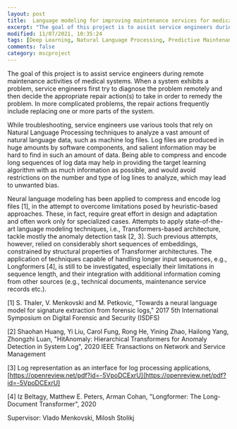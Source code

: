 ```yaml
---
layout: post
title:  Language modeling for improving maintenance services for medical devices
excerpt: "The goal of this project is to assist service engineers during remote maintenance activities of medical systems. When a system exhibits a problem, service engineers first try to diagnose the problem remotely and then decide the appropriate repair action(s) to take in order to remedy the problem."
modified: 11/07/2021, 10:35:24
tags: [Deep Learning, Natural Language Processing, Predictive Maintenance]
comments: false
category: mscproject
---
```


The goal of this project is to assist service engineers during remote maintenance activities of medical systems. When a system exhibits a problem, service engineers first try to diagnose the problem remotely and then decide the appropriate repair action(s) to take in order to remedy the problem. In more complicated problems, the repair actions frequently include replacing one or more parts of the system.
 
While troubleshooting, service engineers use various tools that rely on Natural Language Processing techniques to analyze a vast amount of natural language data, such as machine log files. Log files are produced in huge amounts by software components, and salient information may be hard to find in such an amount of data. Being able to compress and encode long sequences of log data may help in providing the target learning algorithm with as much information as possible, and would avoid restrictions on the number and type of log lines to analyze, which may lead to unwanted bias.
 
Neural language modeling has been applied to compress and encode log files [1], in the attempt to overcome limitations posed by heuristic-based approaches. These, in fact, require great effort in design and adaptation and often work only for specialized cases. Attempts to apply state-of-the-art language modeling techniques, i.e., Transformers-based architecture, tackle mostly the anomaly detection task [2, 3]. Such previous attempts, however, relied on considerably short sequences of embeddings, constrained by structural properties of Transformer architectures. The application of techniques capable of handling longer input sequences, e.g., Longformers [4], is still to be investigated, especially their limitations in sequence length, and their integration with additional information coming from other sources (e.g., technical documents, maintenance service records etc.).

[1] S. Thaler, V. Menkovski and M. Petkovic, "Towards a neural language model for signature extraction from forensic logs," 2017 5th International Symposium on Digital Forensic and Security (ISDFS)

[2] Shaohan Huang, Yi Liu, Carol Fung, Rong He, Yining Zhao, Hailong Yang, Zhongzhi Luan, "HitAnomaly: Hierarchical Transformers for Anomaly Detection in System Log", 2020 IEEE Transactions on Network and Service Management

[3] Log representation as an interface for log processing applications, [https://openreview.net/pdf?id=-5VpoDCExrU](https://openreview.net/pdf?id=-5VpoDCExrU)

[4] Iz Beltagy, Matthew E. Peters, Arman Cohan, "Longformer: The Long-Document Transformer", 2020
 

Supervisor: Vlado Menkovski, Milosh Stolikj

